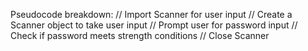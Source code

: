 Pseudocode breakdown:
// Import Scanner for user input
// Create a Scanner object to take user input
// Prompt user for password input
// Check if password meets strength conditions
// Close Scanner
